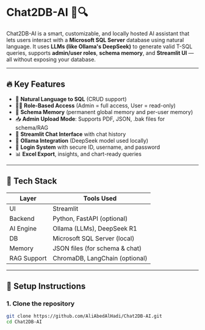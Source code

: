 # Chat2DB-AI 💬🔍

Chat2DB-AI is a smart, customizable, and locally hosted AI assistant that lets users interact with a **Microsoft SQL Server** database using natural language. It uses **LLMs (like Ollama's DeepSeek)** to generate valid T-SQL queries, supports **admin/user roles**, **schema memory**, and **Streamlit UI** — all without exposing your database.

---

## 🔥 Key Features

- 🧠 **Natural Language to SQL** (CRUD support)
- 👨‍💼 **Role-Based Access** (Admin = full access, User = read-only)
- 💾 **Schema Memory** (permanent global memory and per-user memory)
- 📥 **Admin Upload Mode**: Supports PDF, JSON, .bak files for schema/RAG
- 💬 **Streamlit Chat Interface** with chat history
- 🧠 **Ollama Integration** (DeepSeek model used locally)
- 🔐 **Login System** with secure ID, username, and password
- 📊 **Excel Export**, insights, and chart-ready queries

---

## 🧱 Tech Stack

| Layer       | Tools Used                          |
|-------------|-------------------------------------|
| UI          | Streamlit                           |
| Backend     | Python, FastAPI (optional)          |
| AI Engine   | Ollama (LLMs), DeepSeek R1          |
| DB          | Microsoft SQL Server (local)        |
| Memory      | JSON files (for schema & chat)      |
| RAG Support | ChromaDB, LangChain (optional)      |

---

## 🚀 Setup Instructions

### 1. Clone the repository
```bash
git clone https://github.com/AliAbedAlHadi/Chat2DB-AI.git
cd Chat2DB-AI

